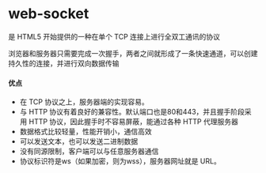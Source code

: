  # web-socket
 
 是 HTML5 开始提供的一种在单个 TCP 连接上进行全双工通讯的协议

浏览器和服务器只需要完成一次握手，两者之间就形成了一条快速通道，可以创建持久性的连接，并进行双向数据传输


#### 优点

+ 在 TCP 协议之上，服务器端的实现容易。
+ 与 HTTP 协议有着良好的兼容性。默认端口也是80和443，并且握手阶段采用 HTTP 协议，因此握手时不容易屏蔽，能通过各种 HTTP 代理服务器
+ 数据格式比较轻量，性能开销小，通信高效
+ 可以发送文本，也可以发送二进制数据
+ 没有同源限制，客户端可以与任意服务器通信
+ 协议标识符是ws（如果加密，则为wss），服务器网址就是 URL。
